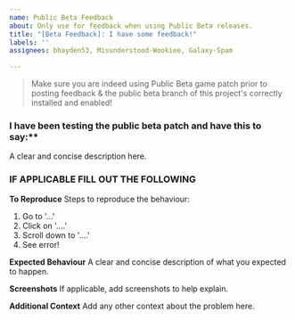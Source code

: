 ```yaml
---
name: Public Beta Feedback
about: Only use for feedback when using Public Beta releases.
title: "[Beta Feedback]: I have some feedback!"
labels: ''
assignees: bhayden53, Misunderstood-Wookiee, Galaxy-Spam

---
```


>Make sure you are indeed using Public Beta game patch prior to posting feedback & the public beta branch of this project's correctly installed and enabled!

### I have been testing the public beta patch and have this to say:**
A clear and concise description here.

### IF APPLICABLE FILL OUT THE FOLLOWING
**To Reproduce**
Steps to reproduce the behaviour:
1. Go to '...'
2. Click on '....'
3. Scroll down to '....'
4. See error!


**Expected Behaviour**
A clear and concise description of what you expected to happen.



**Screenshots**
If applicable, add screenshots to help explain.

**Additional Context**
Add any other context about the problem here.
